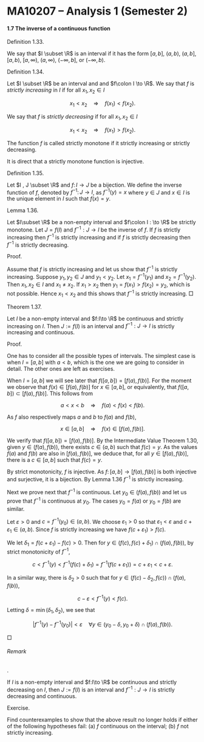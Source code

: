 # MA10207 – Analysis 1 (Semester 2)

#### 1.7 The inverse of a continuous function

Definition 1.33.

We say that $I \subset \R$ is an interval if it has the form $[a,b]$, $(a,b)$, $(a,b]$, $[a,b)$, $[a,\infty )$, $(a,\infty )$, $(-\infty ,b]$, or $(-\infty ,b)$.

Definition 1.34.

Let $I \subset \R$ be an interval and and $f\colon I \to \R$. We say that $f$ is _strictly increasing_ in $I$ if for all $x_1, x_2 \in I$

$$
x_1 < x_2 \quad \Longrightarrow \quad f(x_1) < f(x_2) .
$$

We say that $f$ is _strictly decreasing_ if for all $x_1, x_2 \in I$

$$
x_1 < x_2 \quad \Longrightarrow \quad f(x_1) > f(x_2) .
$$

The function $f$ is called strictly monotone if it strictly increasing or strictly decreasing.

It is direct that a strictly monotone function is injective.

Definition 1.35.

Let $I , J \subset \R$ and $f \colon I \to J$ be a bijection. We define the inverse function of $f$, denoted by $f^{-1}\colon J\to I$, as $f^{-1}(y) = x$ where $y\in J$ and $x\in I$ is the unique element in $I$ such that $f(x) = y$.

Lemma 1.36.

Let $I\subset \R$ be a non-empty interval and $f\colon I : \to \R$ be strictly monotone. Let $J= f(I)$ and $f^{-1}:J \to I$ be the inverse of $f$. If $f$ is strictly increasing then $f^{-1}$ is strictly increasing and if $f$ is strictly decreasing then $f^{-1}$ is strictly decreasing.

Proof.

Assume that $f$ is strictly increasing and let us show that $f^{-1}$ is strictly increasing. Suppose $y_1,y_2\in J$ and $y_1<y_2$. Let $x_1 = f^{-1}(y_1)$ and $x_2 = f^{-1}(y_2)$. Then $x_1,x_2\in I$ and $x_1\not =x_2$. If $x_1>x_2$ then $y_1 = f(x_1)>f(x_2) = y_2$, which is not possible. Hence $x_1<x_2$ and this shows that $f^{-1}$ is strictly increasing. □

Theorem 1.37.

Let $I$ be a non-empty interval and $f:I\to \R$ be continuous and strictly increasing on $I$. Then $J:=f(I)$ is an interval and $f^{-1}:J\to I$ is strictly increasing and continuous.

Proof.

One has to consider all the possible types of intervals. The simplest case is when $I = [a,b]$ with $a<b$, which is the one we are going to consider in detail. The other ones are left as exercises.

When $I = [a,b]$ we will see later that $f([a,b]) = [f(a),f(b)]$. For the moment we observe that $f(x) \in [f(a),f(b)]$ for $x\in [a,b]$, or equivalently, that $f([a,b]) \subset [f(a),f(b)]$. This follows from

$$
a < x < b \quad \Longrightarrow \quad f(a) < f(x) < f(b).
$$

As $f$ also respectively maps $a$ and $b$ to $f(a)$ and $f(b)$,

$$
x \in [a,b] \quad \Longrightarrow \quad f(x) \in [f(a), f(b)].
$$

We verify that $f([a,b]) = [f(a),f(b)]$. By the Intermediate Value Theorem 1.30, given $y \in (f(a),f(b))$, there exists $c\in (a,b)$ such that $f(c) = y$. As the values $f(a)$ and $f(b)$ are also in $[f(a),f(b)]$, we deduce that, for all $y \in [f(a),f(b)]$, there is a $c \in [a,\,b]$ such that $f(c) = y$.

By strict monotonicity, $f$ is injective. As $f\colon [a,b] \to [f(a),f(b)]$ is both injective and surjective, it is a bijection. By Lemma 1.36 $f^{-1}$ is strictly increasing.

Next we prove next that $f^{-1}$ is continuous. Let $y_0 \in (f(a),f(b))$ and let us prove that $f^{-1}$ is continuous at $y_0$. The cases $y_0 = f(a)$ or $y_0 = f(b)$ are similar.

Let $\varepsilon >0$ and $c = f^{-1}(y_0) \in (a,b)$. We choose $\varepsilon _1>0$ so that $\varepsilon _1<\varepsilon$ and $c+\varepsilon _1 \in (a,b)$. Since $f$ is strictly increasing we have $f(c+\varepsilon _1) >f(c)$.

We let $\delta _1 = f(c+\varepsilon _1) - f(c)>0$. Then for $y \in (f(c),f(c)+\delta _1) \cap ( f(a),f(b) )$, by strict monotonicity of $f^{-1}$,

$$
c < f^{-1}(y) <f^{-1}(f(c)+\delta _1) = f^{-1}( f(c+\varepsilon _1) ) = c+\varepsilon _1 < c+\varepsilon .
$$

In a similar way, there is $\delta _2>0$ such that for $y \in (f(c)-\delta _2,f(c)) \cap ( f(a), f(b) )$,

$$
c-\varepsilon < f^{-1}(y) < f(c).
$$

Letting $\delta = \min (\delta _1,\delta _2)$, we see that

$$
|f^{-1}(y) - f^{-1}(y_0)|<\varepsilon \quad \forall y \in (y_0-\delta ,y_0+\delta ) \cap (f(a),f(b)).
$$

□

###### Remark

.

If $I$ is a non-empty interval and $f:I\to \R$ be continuous and strictly decreasing on $I$, then $J:=f(I)$ is an interval and $f^{-1}:J\to I$ is strictly decreasing and continuous.

Exercise.

Find counterexamples to show that the above result no longer holds if either of the following hypotheses fail: (a) $f$ continuous on the interval; (b) $f$ not strictly increasing.
